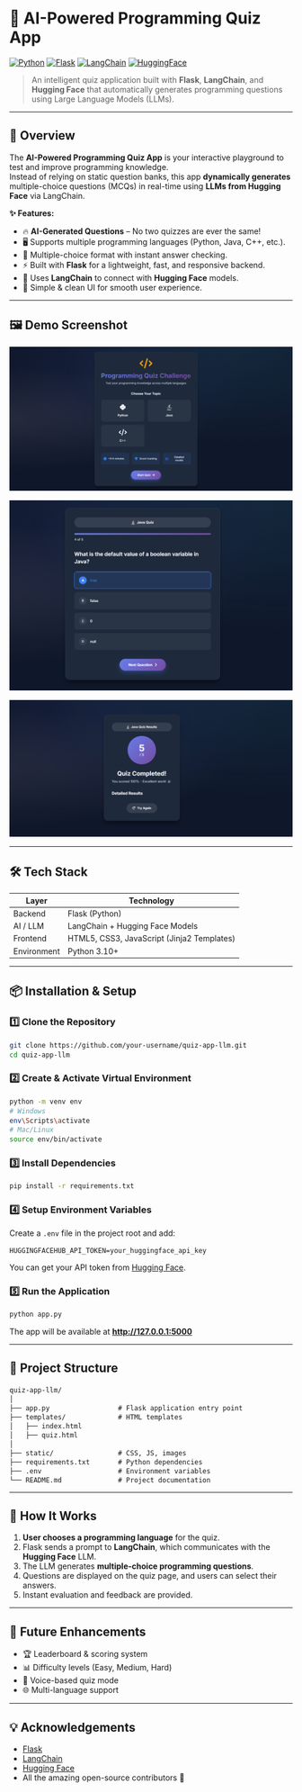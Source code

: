 # 🧠 AI-Powered Programming Quiz App

[![Python](https://img.shields.io/badge/Python-3.10%2B-blue)](https://www.python.org/)
[![Flask](https://img.shields.io/badge/Flask-2.x-green)](https://flask.palletsprojects.com/)
[![LangChain](https://img.shields.io/badge/LangChain-LLM-orange)](https://www.langchain.com/)
[![HuggingFace](https://img.shields.io/badge/Hugging%20Face-Model-yellow)](https://huggingface.co/)

> An intelligent quiz application built with **Flask**, **LangChain**, and **Hugging Face** that automatically generates programming questions using Large Language Models (LLMs).

---

## 🚀 Overview

The **AI-Powered Programming Quiz App** is your interactive playground to test and improve programming knowledge.  
Instead of relying on static question banks, this app **dynamically generates** multiple-choice questions (MCQs) in real-time using **LLMs from Hugging Face** via LangChain.

**✨ Features:**
- 🔥 **AI-Generated Questions** – No two quizzes are ever the same!
- 🖥 Supports multiple programming languages (Python, Java, C++, etc.).
- 🧩 Multiple-choice format with instant answer checking.
- ⚡ Built with **Flask** for a lightweight, fast, and responsive backend.
- 🤖 Uses **LangChain** to connect with **Hugging Face** models.
- 🎨 Simple & clean UI for smooth user experience.

---

## 🖼️ Demo Screenshot

![Quiz App Screenshot](assets/s1.png)

![Quiz App Screenshot](assets/s2.png)

![Quiz App Screenshot](assets/s3.png)


---

## 🛠️ Tech Stack

| Layer         | Technology |
|---------------|------------|
| Backend       | Flask (Python) |
| AI / LLM      | LangChain + Hugging Face Models |
| Frontend      | HTML5, CSS3, JavaScript (Jinja2 Templates) |
| Environment   | Python 3.10+ |

---

## 📦 Installation & Setup

### 1️⃣ Clone the Repository
```bash
git clone https://github.com/your-username/quiz-app-llm.git
cd quiz-app-llm
```

### 2️⃣ Create & Activate Virtual Environment
```bash
python -m venv env
# Windows
env\Scripts\activate
# Mac/Linux
source env/bin/activate
```

### 3️⃣ Install Dependencies
```bash
pip install -r requirements.txt
```

### 4️⃣ Setup Environment Variables
Create a `.env` file in the project root and add:
```env
HUGGINGFACEHUB_API_TOKEN=your_huggingface_api_key
```
You can get your API token from [Hugging Face](https://huggingface.co/settings/tokens).

### 5️⃣ Run the Application
```bash
python app.py
```
The app will be available at **http://127.0.0.1:5000**

---

## 📂 Project Structure
```
quiz-app-llm/
│
├── app.py                 # Flask application entry point
├── templates/             # HTML templates
│   ├── index.html
│   ├── quiz.html
│
├── static/                # CSS, JS, images
├── requirements.txt       # Python dependencies
├── .env                   # Environment variables
└── README.md              # Project documentation
```

---

## 🧠 How It Works

1. **User chooses a programming language** for the quiz.
2. Flask sends a prompt to **LangChain**, which communicates with the **Hugging Face** LLM.
3. The LLM generates **multiple-choice programming questions**.
4. Questions are displayed on the quiz page, and users can select their answers.
5. Instant evaluation and feedback are provided.

---

## 🌟 Future Enhancements
- 🏆 Leaderboard & scoring system
- 📊 Difficulty levels (Easy, Medium, Hard)
- 🎤 Voice-based quiz mode
- 🌐 Multi-language support

---

## 💡 Acknowledgements
- [Flask](https://flask.palletsprojects.com/)
- [LangChain](https://www.langchain.com/)
- [Hugging Face](https://huggingface.co/)
- All the amazing open-source contributors 🚀
